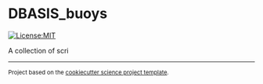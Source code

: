 DBASIS_buoys
==============================
[![License:MIT](https://img.shields.io/badge/License-MIT-lightgray.svg?style=flt-square)](https://opensource.org/licenses/MIT)


A collection of scri

--------

<p><small>Project based on the <a target="_blank" href="https://github.com/jbusecke/cookiecutter-science-project">cookiecutter science project template</a>.</small></p>
